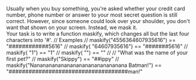 Usually when you buy something, you're asked whether your credit card number, phone number or answer to your most secret question is still correct. However, since someone could look over your shoulder, you don't want that shown on your screen. Instead, we mask it.      
 Your task is to write a function maskify, which changes all but the last four characters into '#'.   // Examples   // maskify("4556364607935616") == "############5616"   // maskify( "64607935616") == "#######5616"   // maskify( "1") == "1"   // maskify( "") == ""       // // "What was the name of your first pet?"   // maskify("Skippy") == "##ippy"   // maskify("Nananananananananananananananana Batman!") == "####################################man!"           
